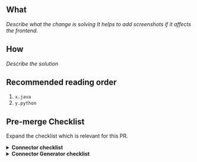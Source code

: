 ## What
*Describe what the change is solving*
*It helps to add screenshots if it affects the frontend.*

## How
*Describe the solution*

## Recommended reading order
1. `x.java`
2. `y.python`

## Pre-merge Checklist
Expand the checklist which is relevant for this PR. 

<details><summary> <strong> Connector checklist </strong> </summary>
<p>

- [ ] Issue acceptance criteria met
- [ ] PR name follows [PR naming conventions](https://docs.airbyte.io/contributing-to-airbyte/updating-documentation#issues-and-pull-requests)
- [ ] Secrets are annotated with `airbyte_secret` in the connector's spec
- [ ] Credentials added to Github CI if needed and not already present. [instructions for injecting secrets into CI](https://docs.airbyte.io/contributing-to-airbyte/building-new-connector#using-credentials-in-ci). 
- [ ] Unit & integration tests added as appropriate (and are passing)
    * Community members: please provide proof of this succeeding locally e.g: screenshot or copy-paste acceptance test output. To run acceptance tests for a Python connector, follow instructions in the README. For java connectors run `./gradlew :airbyte-integrations:connectors:<name>:integrationTest`.
- [ ] `/test connector=connectors/<name>` command as documented [here](https://docs.airbyte.io/contributing-to-airbyte/building-new-connector#updating-an-existing-connector) is passing. 
    * Community members can skip this, Airbyters will run this for you. 
- [ ] Code reviews completed
- [ ] Documentation updated 
    - [ ] `README.md`
    - [ ] `docs/SUMMARY.md` if it's a new connector
    - [ ] Created or updated reference docs in `docs/integrations/<source or destination>/<name>`.
    - [ ] Changelog in the appropriate page in `docs/integrations/...`. See changelog [example](https://docs.airbyte.io/integrations/sources/stripe#changelog)
    - [ ] `docs/integrations/README.md` contains a reference to the new connector
    - [ ] Build status added to [build page](https://github.com/airbytehq/airbyte/blob/master/airbyte-integrations/builds.md)
- [ ] Build is successful
- [ ] Connector version bumped like described [here](https://docs.airbyte.io/contributing-to-airbyte/building-new-connector#updating-a-connector)
- [ ] New Connector version released on Dockerhub by running the `/publish` command described [here](https://docs.airbyte.io/contributing-to-airbyte/building-new-connector#updating-a-connector)
- [ ] No major blockers
- [ ] PR merged into master branch
- [ ] Follow up tickets have been created
- [ ] Associated tickets have been closed & stakeholders notified
</p>
</details>

<details><summary> <strong> Connector Generator checklist </strong> </summary>
<p>
   
- [ ] Issue acceptance criteria met
- [ ] PR name follows [PR naming conventions](https://docs.airbyte.io/contributing-to-airbyte/updating-documentation#issues-and-pull-requests)
- [ ] If adding a new generator, add it to the [list of scaffold modules being tested](https://github.com/airbytehq/airbyte/blob/master/airbyte-integrations/connector-templates/generator/build.gradle#L41)
- [ ] The generator test modules (all connectors with `-scaffold` in their name) have been updated with the latest scaffold by running `./gradlew :airbyte-integrations:connector-templates:generator:testScaffoldTemplates` then checking in your changes
- [ ] Documentation which references the generator is updated as needed.
</p>
</details>
